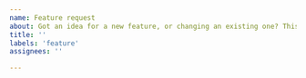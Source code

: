 ```yaml
---
name: Feature request
about: Got an idea for a new feature, or changing an existing one? This is the place.
title: ''
labels: 'feature'
assignees: ''

---
```

<!--
Hi! 
If you have: 
 -1 Questions about how to use Nilearn or 
 -2 Need analysis suggestions & recommendations?

A bunch of fMRI researchers hang out at Neurostars (http://neurostars.org/). 
Post those questions there. 
Add the tag `nilearn`

Posting them here makes life more complicated for the Nilearn developers.  
-->

<!-- 
For the Feature Request,
Include the following:
------------------------
What would you like changed/added and why?
What would be the benefit? Does the change make something easier to use?
Clarifies something?
If it is a new feature, what is the benefit? 
-->
